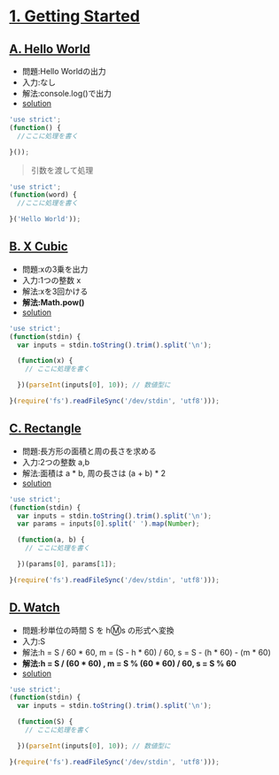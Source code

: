 # [1. Getting Started](http://judge.u-aizu.ac.jp/onlinejudge/topic.jsp?cid=ITP1#problems/ITP1_1)

## [A. Hello World](http://judge.u-aizu.ac.jp/onlinejudge/description.jsp?id=ITP1_1_A)

- 問題:Hello Worldの出力
- 入力:なし
- 解法:console.log()で出力
- [solution](http://judge.u-aizu.ac.jp/onlinejudge/solution.jsp?pid=ITP1_1_A#10)

```js
'use strict';
(function() {
  //ここに処理を書く

}()); 
```

> 引数を渡して処理

```js
'use strict';
(function(word) {
  //ここに処理を書く

}('Hello World')); 
```

## [B. X Cubic](http://judge.u-aizu.ac.jp/onlinejudge/description.jsp?id=ITP1_1_B)

- 問題:xの3乗を出力
- 入力:1つの整数 x 
- 解法:xを3回かける
- **解法:Math.pow()**
- [solution](http://judge.u-aizu.ac.jp/onlinejudge/solution.jsp?pid=ITP1_1_B#10)

```js
'use strict';
(function(stdin) {
  var inputs = stdin.toString().trim().split('\n');

  (function(x) {
    // ここに処理を書く

  })(parseInt(inputs[0], 10)); // 数値型に

}(require('fs').readFileSync('/dev/stdin', 'utf8')));
```

## [C. Rectangle](http://judge.u-aizu.ac.jp/onlinejudge/description.jsp?id=ITP1_1_C)

- 問題:長方形の面積と周の長さを求める
- 入力:2つの整数 a,b
- 解法:面積は a * b, 周の長さは (a + b) * 2
- [solution](http://judge.u-aizu.ac.jp/onlinejudge/solution.jsp?pid=ITP1_1_C#10)


```js
'use strict';
(function(stdin) {
  var inputs = stdin.toString().trim().split('\n');
  var params = inputs[0].split(' ').map(Number);

  (function(a, b) {
    // ここに処理を書く

  })(params[0], params[1]);

}(require('fs').readFileSync('/dev/stdin', 'utf8')));
```

## [D. Watch](http://judge.u-aizu.ac.jp/onlinejudge/description.jsp?id=ITP1_1_D)

- 問題:秒単位の時間 S を h:m:s の形式へ変換
- 入力:S
- 解法:h = S / 60 * 60, m = (S - h * 60) / 60, s = S - (h * 60) - (m * 60) 
- **解法:h = S / (60 * 60) , m = S % (60 * 60) / 60, s = S % 60**
- [solution](http://judge.u-aizu.ac.jp/onlinejudge/solution.jsp?pid=ITP1_1_D#10)

```js
'use strict';
(function(stdin) {
  var inputs = stdin.toString().trim().split('\n');

  (function(S) {
    // ここに処理を書く

  })(parseInt(inputs[0], 10)); // 数値型に

}(require('fs').readFileSync('/dev/stdin', 'utf8')));
```